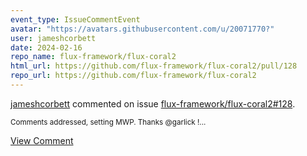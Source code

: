 ```yaml
---
event_type: IssueCommentEvent
avatar: "https://avatars.githubusercontent.com/u/20071770?"
user: jameshcorbett
date: 2024-02-16
repo_name: flux-framework/flux-coral2
html_url: https://github.com/flux-framework/flux-coral2/pull/128
repo_url: https://github.com/flux-framework/flux-coral2
---
```


<a href='https://github.com/jameshcorbett' target='_blank'>jameshcorbett</a> commented on issue <a href='https://github.com/flux-framework/flux-coral2/pull/128' target='_blank'>flux-framework/flux-coral2#128</a>.

<small>Comments addressed, setting MWP. Thanks @garlick !...</small>

<a href='https://github.com/flux-framework/flux-coral2/pull/128' target='_blank'>View Comment</a>